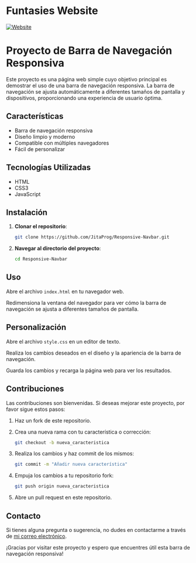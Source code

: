 # Funtasies Website

[![Website](https://img.shields.io/website?url=https://responsive-navbar-bice.vercel.app)](https://responsive-navbar-bice.vercel.app)

# Proyecto de Barra de Navegación Responsiva

Este proyecto es una página web simple cuyo objetivo principal es demostrar el uso de una barra de navegación responsiva. La barra de navegación se ajusta automáticamente a diferentes tamaños de pantalla y dispositivos, proporcionando una experiencia de usuario óptima.

## Características

- Barra de navegación responsiva
- Diseño limpio y moderno
- Compatible con múltiples navegadores
- Fácil de personalizar

## Tecnologías Utilizadas

- HTML
- CSS3
- JavaScript

## Instalación

1. **Clonar el repositorio**:

   ```bash
   git clone https://github.com/JitaProg/Responsive-Navbar.git
2. **Navegar al directorio del proyecto**:

   ```bash
   cd Responsive-Navbar

## Uso

Abre el archivo `index.html` en tu navegador web.

Redimensiona la ventana del navegador para ver cómo la barra de navegación se ajusta a diferentes tamaños de pantalla.
## Personalización

Abre el archivo `style.css` en un editor de texto.

Realiza los cambios deseados en el diseño y la apariencia de la barra de navegación.

Guarda los cambios y recarga la página web para ver los resultados.

## Contribuciones

Las contribuciones son bienvenidas. Si deseas mejorar este proyecto, por favor sigue estos pasos:

1. Haz un fork de este repositorio.

2. Crea una nueva rama con tu característica o corrección:
    ```bash
    git checkout -b nueva_caracteristica
    ```
3. Realiza los cambios y haz commit de los mismos:
    ```bash
    git commit -m "Añadir nueva característica"
    ```
4. Empuja los cambios a tu repositorio fork:
    ```bash
    git push origin nueva_caracteristica
    ```
5. Abre un pull request en este repositorio.


## Contacto

Si tienes alguna pregunta o sugerencia, no dudes en contactarme a través de [mi correo electrónico](borjablp2@gmail.com).

¡Gracias por visitar este proyecto y espero que encuentres útil esta barra de navegación responsiva!
